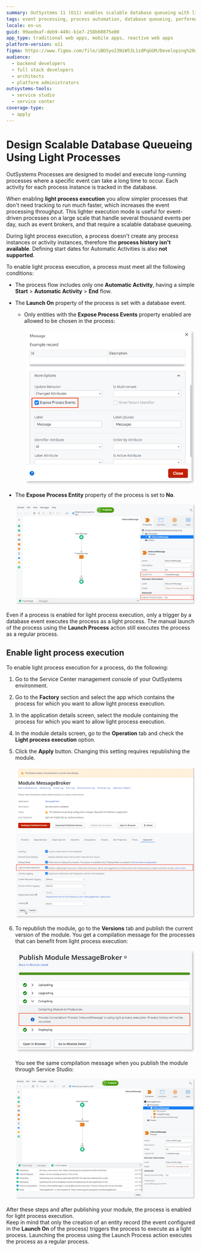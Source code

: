 ```yaml
---
summary: OutSystems 11 (O11) enables scalable database queueing with light process execution for faster event processing.
tags: event processing, process automation, database queueing, performance optimization, process modeling
locale: en-us
guid: 99aedeaf-deb9-440c-b1e7-258b60875e00
app_type: traditional web apps, mobile apps, reactive web apps
platform-version: o11
figma: https://www.figma.com/file/iBD5yo23NiW53L1zdPqGGM/Developing%20an%20Application?node-id=273:45
audience:
  - backend developers
  - full stack developers
  - architects
  - platform administrators
outsystems-tools:
  - service studio
  - service center
coverage-type:
  - apply
---
```


# Design Scalable Database Queueing Using Light Processes

OutSystems Processes are designed to model and execute long-running processes where a specific event can take a long time to occur. Each activity for each process instance is tracked in the database.

When enabling **light process execution** you allow simpler processes that don't need tracking to run much faster, which increases the event processing throughput. This lighter execution mode is useful for event-driven processes on a large scale that handle several thousand events per day, such as event brokers, and that require a scalable database queueing.

During light process execution, a process doesn't create any process instances or activity instances, therefore the **process history isn't available**. Defining start dates for Automatic Activities is also **not supported**.

To enable light process execution, a process must meet all the following conditions:

* The process flow includes only one **Automatic Activity**, having a simple **Start** > **Automatic Activity** > **End** flow.

* The **Launch On** property of the process is set with a database event.
    * Only entities with the **Expose Process Events** property enabled are allowed to be chosen in the process:

        ![Screenshot showing the Expose Process Events checkbox in the OutSystems Service Center](images/expose-process-events-checkbox-ss.png "Expose Process Events Checkbox")

* The **Expose Process Entity** property of the process is set to **No**.

    ![Flow diagram illustrating a simple Start to Automatic Activity to End process for light process execution](images/light-process-1.png "Light Process Flow Diagram")

<div class="info" markdown="1">

Even if a process is enabled for light process execution, only a trigger by a database event executes the process as a light process. The manual launch of the process using the **Launch Process** action still executes the process as a regular process.

</div>

## Enable light process execution

To enable light process execution for a process, do the following:

1. Go to the Service Center management console of your OutSystems environment.

1. Go to the **Factory** section and select the app which contains the process for which you want to allow light process execution.

1. In the application details screen, select the module containing the process for which you want to allow light process execution.

1. In the module details screen, go to the **Operation** tab and check the **Light process execution** option.

1. Click the **Apply** button. Changing this setting requires republishing the module.

    ![Service Center management console showing the option to enable light process execution for an OutSystems application](images/light-process-enable-sc.png "Enabling Light Process Execution")

1. To republish the module, go to the **Versions** tab and publish the current version of the module. You get a compilation message for the processes that can benefit from light process execution:

    ![Compilation message in Service Center indicating the module is ready for light process execution after publishing](images/light-process-publish-module-sc.png "Publish Module for Light Process Execution")  

    You see the same compilation message when you publish the module through Service Studio:  

    ![Service Studio compilation message confirming light process execution is enabled for the module](images/light-process-3.png "Light Process Execution Confirmation")

After these steps and after publishing your module, the process is enabled for light process execution.  
Keep in mind that only the creation of an entity record (the event configured in the **Launch On** of the process) triggers the process to execute as a light process. Launching the process using the Launch Process action executes the process as a regular process.
